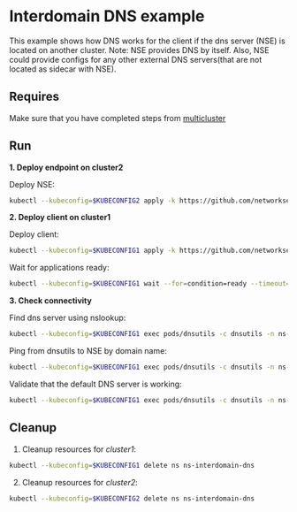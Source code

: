 # Interdomain DNS example

This example shows how DNS works for the client if the dns server (NSE) is located on another cluster.
Note: NSE provides DNS by itself. Also, NSE could provide configs for any other external DNS servers(that are not located as sidecar with NSE).

## Requires

Make sure that you have completed steps from [multicluster](../../)

## Run

**1. Deploy endpoint on cluster2**

Deploy NSE:
```bash
kubectl --kubeconfig=$KUBECONFIG2 apply -k https://github.com/networkservicemesh/deployments-k8s/examples/multicluster/usecases/interdomain_dns/cluster2?ref=8696cbc63bde9ff3f79a87cf6ce096d044b4f9c9
```

**2. Deploy client on cluster1**

Deploy client:
```bash
kubectl --kubeconfig=$KUBECONFIG1 apply -k https://github.com/networkservicemesh/deployments-k8s/examples/multicluster/usecases/interdomain_dns/cluster1?ref=8696cbc63bde9ff3f79a87cf6ce096d044b4f9c9
```

Wait for applications ready:
```bash
kubectl --kubeconfig=$KUBECONFIG1 wait --for=condition=ready --timeout=5m pod -l app=dnsutils -n ns-interdomain-dns
```

**3. Check connectivity**

Find dns server using nslookup: 
```bash
kubectl --kubeconfig=$KUBECONFIG1 exec pods/dnsutils -c dnsutils -n ns-interdomain-dns -- nslookup -norec -nodef my.coredns.service
```

Ping from dnsutils to NSE by domain name:
```bash
kubectl --kubeconfig=$KUBECONFIG1 exec pods/dnsutils -c dnsutils -n ns-interdomain-dns -- ping -c 4 my.coredns.service
```

Validate that the default DNS server is working:
```bash
kubectl --kubeconfig=$KUBECONFIG1 exec pods/dnsutils -c dnsutils -n ns-interdomain-dns -- dig kubernetes.default A kubernetes.default AAAA | grep "kubernetes.default.svc.cluster.local"
```

## Cleanup

1. Cleanup resources for *cluster1*:
```bash
kubectl --kubeconfig=$KUBECONFIG1 delete ns ns-interdomain-dns
```

2. Cleanup resources for *cluster2*:
```bash
kubectl --kubeconfig=$KUBECONFIG2 delete ns ns-interdomain-dns
```
